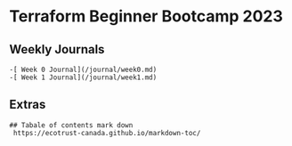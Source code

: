 # Terraform Beginner Bootcamp 2023
  ## Weekly Journals
    -[ Week 0 Journal](/journal/week0.md)
    -[ Week 1 Journal](/journal/week1.md)
    
  ## Extras  
    ## Tabale of contents mark down
     https://ecotrust-canada.github.io/markdown-toc/